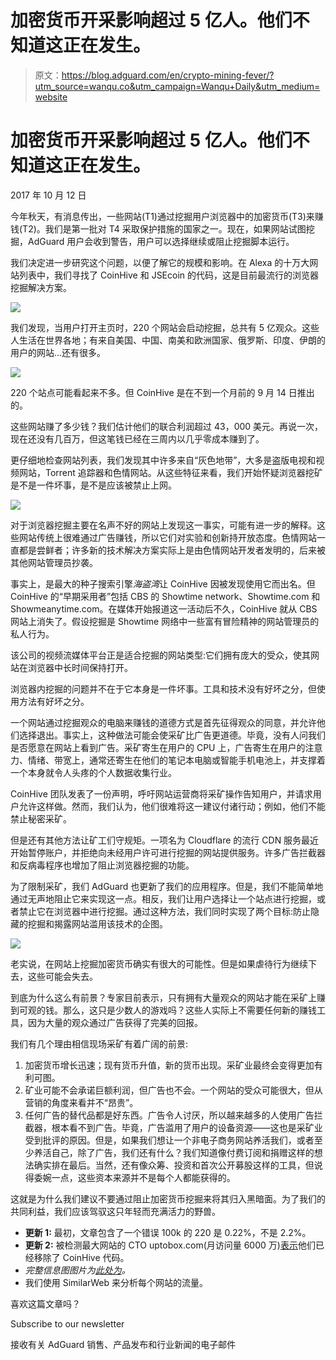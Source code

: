 # 加密货币开采影响超过 5 亿人。他们不知道这正在发生。

> 原文：<https://blog.adguard.com/en/crypto-mining-fever/?utm_source=wanqu.co&utm_campaign=Wanqu+Daily&utm_medium=website>



# 加密货币开采影响超过 5 亿人。他们不知道这正在发生。

2017 年 10 月 12 日

今年秋天，有消息传出，一些网站(T1)通过挖掘用户浏览器中的加密货币(T3)来赚钱(T2)。我们是第一批对 T4 采取保护措施的国家之一。现在，如果网站试图挖掘，AdGuard 用户会收到警告，用户可以选择继续或阻止挖掘脚本运行。

我们决定进一步研究这个问题，以便了解它的规模和影响。在 Alexa 的十万大网站列表中，我们寻找了 CoinHive 和 JSEcoin 的代码，这是目前最流行的浏览器挖掘解决方案。

![](img/031d7b08e2b9c2c5b7f0f887d6195c5a.png)

我们发现，当用户打开主页时，220 个网站会启动挖掘，总共有 5 亿观众。这些人生活在世界各地；有来自美国、中国、南美和欧洲国家、俄罗斯、印度、伊朗的用户的网站…还有很多。

![](img/acd2ffa1292c5f714d5e70c4383e5086.png)

220 个站点可能看起来不多。但 CoinHive 是在不到一个月前的 9 月 14 日推出的。

这些网站赚了多少钱？我们估计他们的联合利润超过 43，000 美元。再说一次，现在还没有几百万，但这笔钱已经在三周内以几乎零成本赚到了。

更仔细地检查网站列表，我们发现其中许多来自“灰色地带”，大多是盗版电视和视频网站，Torrent 追踪器和色情网站。从这些特征来看，我们开始怀疑浏览器挖矿是不是一件坏事，是不是应该被禁止上网。

![](img/9341c28ef0c4746cfa040064e6f8070f.png)

对于浏览器挖掘主要在名声不好的网站上发现这一事实，可能有进一步的解释。这些网站传统上很难通过广告赚钱，所以它们对实验和创新持开放态度。色情网站一直都是尝鲜者；许多新的技术解决方案实际上是由色情网站开发者发明的，后来被其他网站管理员抄袭。

事实上，是最大的种子搜索引擎*海盗湾*让 CoinHive 因被发现使用它而出名。但 CoinHive 的“早期采用者”包括 CBS 的 Showtime network、Showtime.com 和 Showmeanytime.com。在媒体开始报道这一活动后不久，CoinHive 就从 CBS 网站上消失了。假设挖掘是 Showtime 网络中一些富有冒险精神的网站管理员的私人行为。

该公司的视频流媒体平台正是适合挖掘的网站类型:它们拥有庞大的受众，使其网站在浏览器中长时间保持打开。

浏览器内挖掘的问题并不在于它本身是一件坏事。工具和技术没有好坏之分，但使用方法有好坏之分。

一个网站通过挖掘观众的电脑来赚钱的道德方式是首先征得观众的同意，并允许他们选择退出。事实上，这种做法可能会使采矿比广告更道德。毕竟，没有人问我们是否愿意在网站上看到广告。采矿寄生在用户的 CPU 上，广告寄生在用户的注意力、情绪、带宽上，通常还寄生在他们的笔记本电脑或智能手机电池上，并支撑着一个本身就令人头疼的个人数据收集行业。

CoinHive 团队发表了一份声明，呼吁网站运营商将采矿操作告知用户，并请求用户允许这样做。然而，我们认为，他们很难将这一建议付诸行动；例如，他们不能禁止秘密采矿。

但是还有其他方法让矿工们守规矩。一项名为 Cloudflare 的流行 CDN 服务最近开始暂停账户，并拒绝向未经用户许可进行挖掘的网站提供服务。许多广告拦截器和反病毒程序也增加了阻止浏览器挖掘的功能。

为了限制采矿，我们 AdGuard 也更新了我们的应用程序。但是，我们不能简单地通过无声地阻止它来实现这一点。相反，我们让用户选择让一个站点进行挖掘，或者禁止它在浏览器中进行挖掘。通过这种方法，我们同时实现了两个目标:防止隐藏的挖掘和揭露网站滥用该技术的企图。

![](img/8dbb7c0f41fe288d9554c0175946fb44.png)

老实说，在网站上挖掘加密货币确实有很大的可能性。但是如果虐待行为继续下去，这些可能会失去。

到底为什么这么有前景？专家目前表示，只有拥有大量观众的网站才能在采矿上赚到可观的钱。那么，这只是少数人的游戏吗？这些人实际上不需要任何新的赚钱工具，因为大量的观众通过广告获得了完美的回报。

我们有几个理由相信现场采矿有着广阔的前景:

1.  加密货币增长迅速；现有货币升值，新的货币出现。采矿业最终会变得更加有利可图。
2.  矿业可能不会承诺巨额利润，但广告也不会。一个网站的受众可能很大，但从营销的角度来看并不“昂贵”。
3.  任何广告的替代品都是好东西。广告令人讨厌，所以越来越多的人使用广告拦截器，根本看不到广告。毕竟，广告滥用了用户的设备资源——这也是采矿业受到批评的原因。但是，如果我们想让一个非电子商务网站养活我们，或者至少养活自己，除了广告，我们还有什么？我们知道像付费订阅和捐赠这样的想法确实排在最后。当然，还有像众筹、投资和首次公开募股这样的工具，但说得委婉一点，这些资本来源并不是每个人都能获得的。

这就是为什么我们建议不要通过阻止加密货币挖掘来将其归入黑暗面。为了我们的共同利益，我们应该驾驭这只年轻而充满活力的野兽。

*   **更新 1:** 最初，文章包含了一个错误 100k 的 220 是 0.22%，不是 2.2%。
*   **更新 2:** 被检测最大网站的 CTO uptobox.com(月访问量 6000 万)[表示](https://twitter.com/Starouille/status/918607010077315072)他们已经移除了 CoinHive 代码。
*   *完整信息图图片为[此处为](https://cdn.adtidy.org/public/Adguard/Blog/Research/cryptocurrency_mining_fever.png)。*
*   我们使用 SimilarWeb 来分析每个网站的流量。



喜欢这篇文章吗？

Subscribe to our newsletter

接收有关 AdGuard 销售、产品发布和行业新闻的电子邮件